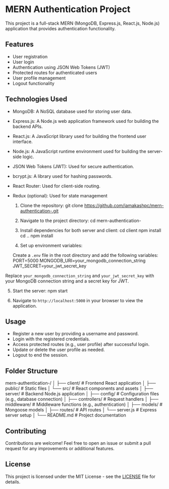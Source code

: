 # MERN Authentication Project

This project is a full-stack MERN (MongoDB, Express.js, React.js, Node.js) application that provides authentication functionality.

## Features

- User registration
- User login
- Authentication using JSON Web Tokens (JWT)
- Protected routes for authenticated users
- User profile management
- Logout functionality

## Technologies Used

- MongoDB: A NoSQL database used for storing user data.
- Express.js: A Node.js web application framework used for building the backend APIs.
- React.js: A JavaScript library used for building the frontend user interface.
- Node.js: A JavaScript runtime environment used for building the server-side logic.
- JSON Web Tokens (JWT): Used for secure authentication.
- bcrypt.js: A library used for hashing passwords.
- React Router: Used for client-side routing.
- Redux (optional): Used for state management

  1. Clone the repository:
     git clone https://github.com/iamakashpc/mern-authentication-.git

  
  2. Navigate to the project directory:
     cd mern-authentication-
  
  3. Install dependencies for both server and client:
     cd client
     npm install
     cd ..
     npm install
  
  4. Set up environment variables:

   Create a `.env` file in the root directory and add the following variables:
  PORT=5000
  MONGODB_URI=your_mongodb_connection_string
  JWT_SECRET=your_jwt_secret_key
  
 Replace `your_mongodb_connection_string` and `your_jwt_secret_key` with your MongoDB connection string and a secret key for JWT.

5. Start the server:
   npm start

   
6. Navigate to `http://localhost:5000` in your browser to view the application.

## Usage

- Register a new user by providing a username and password.
- Login with the registered credentials.
- Access protected routes (e.g., user profile) after successful login.
- Update or delete the user profile as needed.
- Logout to end the session.

## Folder Structure

mern-authentication-/
│
├── client/ # Frontend React application
│ ├── public/ # Static files
│ └── src/ # React components and assets
│
├── server/ # Backend Node.js application
│ ├── config/ # Configuration files (e.g., database connection)
│ ├── controllers/ # Request handlers
│ ├── middleware/ # Middleware functions (e.g., authentication)
│ ├── models/ # Mongoose models
│ ├── routes/ # API routes
│ └── server.js # Express server setup
│
└── README.md # Project documentation


## Contributing

Contributions are welcome! Feel free to open an issue or submit a pull request for any improvements or additional features.

## License

This project is licensed under the MIT License - see the [LICENSE](LICENSE) file for details.











